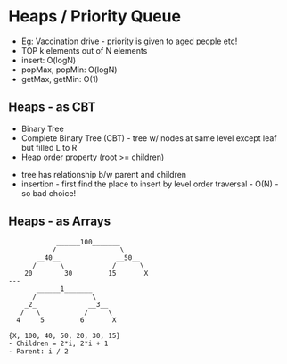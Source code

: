 # Heaps / Priority Queue

- Eg: Vaccination drive - priority is given to aged people etc!
- TOP k elements out of N elements
- insert: O(logN)
- popMax, popMin: O(logN)
- getMax, getMin: O(1)

## Heaps - as CBT

- Binary Tree
- Complete Binary Tree (CBT) - tree w/ nodes at same level except leaf but filled L to R
- Heap order property (root >= children)

* tree has relationship b/w parent and children
* insertion - first find the place to insert by level order traversal - O(N) - so bad choice!

## Heaps - as Arrays

```
            ______100_______
           /                \
       __40__              __50__
      /      \            /      \
    20        30         15       X
---
       ______1_______
      /              \
    _2_             __3__
   /   \           /     \
  4     5         6       X

```

```
{X, 100, 40, 50, 20, 30, 15}
- Children = 2*i, 2*i + 1
- Parent: i / 2
```
